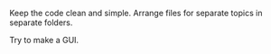 Keep the code clean and simple.
Arrange files for separate topics in separate folders.

Try to make a GUI.
